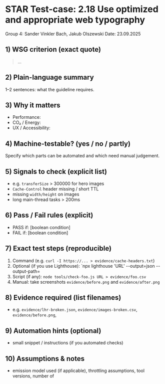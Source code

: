 # STAR Test-case: 2.18 Use optimized and appropriate web typography
Group 4: Sander Vinkler Bach, Jakub Olszewski
Date: 23.09.2025
## 1) WSG criterion (exact quote)
> ...
## 2) Plain-language summary
1–2 sentences: what the guideline requires.
## 3) Why it matters
- Performance:
- CO₂ / Energy:
- UX / Accessibility:
## 4) Machine-testable? (yes / no / partly)
Specify which parts can be automated and which need manual judgement.
## 5) Signals to check (explicit list)
- e.g. `transferSize` > 300000 for hero images
- `Cache-Control` header missing / short TTL
- missing `width/height` on images
- long main-thread tasks > 200ms
## 6) Pass / Fail rules (explicit)
- PASS if: [boolean condition]
- FAIL if: [boolean condition]
## 7) Exact test steps (reproducible)
1. Command (e.g. `curl -I https://... > evidence/cache-headers.txt`)
2. Optional (if you use Lighthouse): `npx lighthouse 'URL' --output=json --output-path=
3. Script (if any): `node tools/check-foo.js URL > evidence/foo.csv`
4. Manual: take screenshots `evidence/before.png` and `evidence/after.png`
## 8) Evidence required (list filenames)
- e.g. `evidence/lhr-broken.json`, `evidence/images-broken.csv`, `evidence/before.png`,
## 9) Automation hints (optional)
- small snippet / instructions (if you automated checks)
## 10) Assumptions & notes
- emission model used (if applicable), throttling assumptions, tool versions, number of
